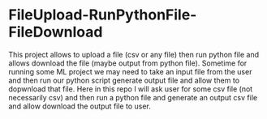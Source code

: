 # FileUpload-RunPythonFile-FileDownload
This project allows to upload a file (csv or any file) then run python file and allows download the file (maybe output from python file).
Sometime for running some ML project we may need to take an input file from the user and then run our python script generate output file and allow them to dopwnload that file. Here in this repo I will ask user for some csv file (not necessarily csv) and then run a python file and generate an output csv file and allow download the output file to user.

